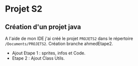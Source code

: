 # Projet S2 

## Création d'un projet java

A l'aide de mon IDE j'ai créé le projet `PROJETS2` dans le répertoire `/Documents/PROJETS2`.
Création branche ahmedEtape2.

* Ajout Etape 1 : sprites, infos et Code.
* Etape 2 : Ajout Class Utils.
